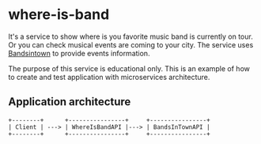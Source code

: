 # where-is-band
It's a service to show where is you favorite music band is currently on tour. Or
you can check musical events are coming to your city. The service uses [Bandsintown](https://www.bandsintown.com/)
to provide events information.

The purpose of this service is educational only. This is an example of how to 
create and test application with microservices architecture. 

## Application architecture
```
+--------+      +----------------+     +----------------+
| Client | ---> | WhereIsBandAPI |---> | BandsInTownAPI |
+--------+      +----------------+     +----------------+
```